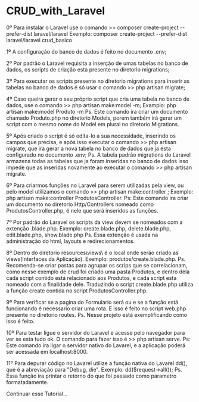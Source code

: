 # CRUD_with_Laravel

0º Para instalar o Laravel use o comando >> composer create-project --prefer-dist laravel/laravel <nome do projeto>
  Exemplo: composer create-project --prefer-dist laravel/laravel crud_basico

1º A configuração do banco de dados é feito no documento .env;

2º Por padrão o Laravel requisita a inserção de umas tabelas no banco de dados, os scripts de criação esta presente no diretorio migrations;

3º Para executar os scripts presente no diretorio migrations para inserir as tabelas no banco de dados é só usar o comando >> php artisan migrate;

4º Caso queira gerar o seu próprio script que cria uma tabela no banco de dados, use o comando >> php artisan make:model <nome do modelo> -m;
  Examplo: php artisan make:model Produto -m
  Ps. Este comando ira criar um documento chamado Produto.php no diretorio Models, porem também irá gerar um script com o mesmo nome do Model em plural no diretorio Migrations.
  
5º Após criado o script é só edita-lo a sua necessidade, inserindo os campos que precisa, e após isso executar o comando >> php artisan migrate, que ira gerar a nova tabela no banco de dados que ja esta configurado no documento .env;
Ps. A tabela padrão migrations do Laravel armazena todas as tabelas que ja foram inseridas no banco de dados isso impede que as inseridas novamente ao executar o comando >> php artisan migrate.
  
6º Para criarmos funções no Laravel para serem utilizadas pela view, ou pelo model utilizamos o comando >> php artisan make:controller <nome do controlador>;
  Exemplo: php artisan make:controller ProdutosController.
  Ps: Este comando ira criar um documento no diretorio Http/Controllers nomeado como ProdutosController.php, é nele que será inseridos as funções.
 
7º Por padrão do Laravel os scripts da view devem se nomeados com a extenção .blade.php.
  Exemplo: create.blade.php, delete.blade.php, edit.blade.php, show.blade.php
  Ps. Essa extenção é usada na administração do html, layouts e redirecionamentos.
  
8º Dentro do diretorio resources\views\ é o local onde serão criado as views(Interfaces da Aplicação).
  Exemplo: produtos/create.blade.php.
  Ps. Recomenda-se criar pastas para agrupar os scrips que se correlacionam, como nesse exemplo de crud foi criado uma pasta Produtos, e dentro dela cada script contido está relacionado aos Produtos, e cada script esta nomeado com a finalidade dele. Traduzindo o script create.blade.php utiliza a função create contida no script ProdutosController.php.
  
9º Para verificar se a pagina do Formulario será ou e se a função está funcionando é necessario criar uma rota. E isso é feito no script web.php presente no diretorio routes.
  Ps. Nesse projeto está exemplificando como isso é feito.
  
10º Para testar ligue o servidor do Laravel e acesse pelo navegador para ver se esta tudo ok. O comando para fazer isso é >> php artisan serve.
  Ps: Este comando ira ligar o servidor nativo do Lavarel, e a aplicação poderá ser acessada em localhost:8000.
  
11º Para depurar código no Lavarel utilize a função nativa do Lavarel dd(), que é a abreviação para "Debug, die".
  Exemplo: dd($request->all());
  Ps. Essa função ira printar o retorno do que foi passado como parametro formatadamente.
  
Continuar esse Tutorial...
  

